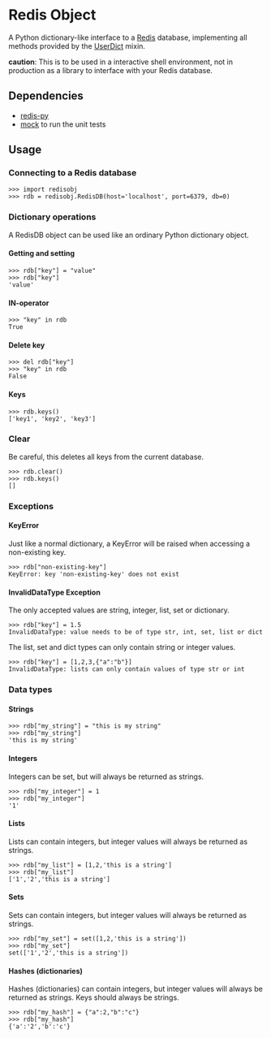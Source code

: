 Redis Object
============

A Python dictionary-like interface to a [Redis](http://redis.io/) database, implementing all methods provided by the
[UserDict](http://docs.python.org/library/userdict.html) mixin.

**caution**: This is to be used in a interactive shell environment, not in production as a library to interface
with your Redis database.

Dependencies
------------

* [redis-py](https://github.com/andymccurdy/redis-py)
* [mock](http://code.google.com/p/mock/) to run the unit tests

Usage
-----

### Connecting to a Redis database

    >>> import redisobj
    >>> rdb = redisobj.RedisDB(host='localhost', port=6379, db=0)

### Dictionary operations

A RedisDB object can be used like an ordinary Python dictionary object.

#### Getting and setting

    >>> rdb["key"] = "value"
    >>> rdb["key"]
    'value'

#### IN-operator

    >>> "key" in rdb
    True

#### Delete key

    >>> del rdb["key"]
    >>> "key" in rdb
    False

#### Keys

    >>> rdb.keys()
    ['key1', 'key2', 'key3']

### Clear

Be careful, this deletes all keys from the current database.

    >>> rdb.clear()
    >>> rdb.keys()
    []

### Exceptions

#### KeyError

Just like a normal dictionary, a KeyError will be raised when accessing a non-existing key.

    >>> rdb["non-existing-key"]
    KeyError: key 'non-existing-key' does not exist

#### InvalidDataType Exception

The only accepted values are string, integer, list, set or dictionary.

    >>> rdb["key"] = 1.5
    InvalidDataType: value needs to be of type str, int, set, list or dict

The list, set and dict types can only contain string or integer values.

    >>> rdb["key"] = [1,2,3,{"a":"b"}]
    InvalidDataType: lists can only contain values of type str or int

### Data types

#### Strings

    >>> rdb["my_string"] = "this is my string"
    >>> rdb["my_string"]
    'this is my string'

#### Integers

Integers can be set, but will always be returned as strings.

    >>> rdb["my_integer"] = 1
    >>> rdb["my_integer"]
    '1'

#### Lists

Lists can contain integers, but integer values will always be returned as strings.

    >>> rdb["my_list"] = [1,2,'this is a string']
    >>> rdb["my_list"]
    ['1','2','this is a string']

#### Sets

Sets can contain integers, but integer values will always be returned as strings.

    >>> rdb["my_set"] = set([1,2,'this is a string'])
    >>> rdb["my_set"]
    set(['1','2','this is a string'])

#### Hashes (dictionaries)

Hashes (dictionaries) can contain integers, but integer values will always be returned as strings. Keys should
always be strings.

    >>> rdb["my_hash"] = {"a":2,"b":"c"}
    >>> rdb["my_hash"]
    {'a':'2','b':'c'}

